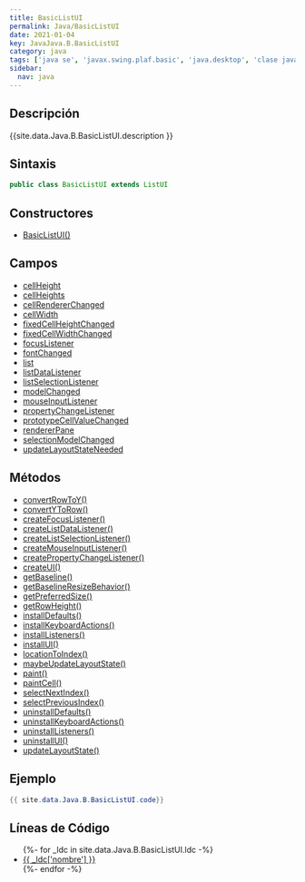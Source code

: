 ```yaml
---
title: BasicListUI
permalink: Java/BasicListUI
date: 2021-01-04
key: JavaJava.B.BasicListUI
category: java
tags: ['java se', 'javax.swing.plaf.basic', 'java.desktop', 'clase java', 'Java 1.0']
sidebar: 
  nav: java
---
```


## Descripción
{{site.data.Java.B.BasicListUI.description }}

## Sintaxis
~~~java
public class BasicListUI extends ListUI
~~~

## Constructores
* [BasicListUI()](/Java/BasicListUI/BasicListUI/)

## Campos
* [cellHeight](/Java/BasicListUI/cellHeight)
* [cellHeights](/Java/BasicListUI/cellHeights)
* [cellRendererChanged](/Java/BasicListUI/cellRendererChanged)
* [cellWidth](/Java/BasicListUI/cellWidth)
* [fixedCellHeightChanged](/Java/BasicListUI/fixedCellHeightChanged)
* [fixedCellWidthChanged](/Java/BasicListUI/fixedCellWidthChanged)
* [focusListener](/Java/BasicListUI/focusListener)
* [fontChanged](/Java/BasicListUI/fontChanged)
* [list](/Java/BasicListUI/list)
* [listDataListener](/Java/BasicListUI/listDataListener)
* [listSelectionListener](/Java/BasicListUI/listSelectionListener)
* [modelChanged](/Java/BasicListUI/modelChanged)
* [mouseInputListener](/Java/BasicListUI/mouseInputListener)
* [propertyChangeListener](/Java/BasicListUI/propertyChangeListener)
* [prototypeCellValueChanged](/Java/BasicListUI/prototypeCellValueChanged)
* [rendererPane](/Java/BasicListUI/rendererPane)
* [selectionModelChanged](/Java/BasicListUI/selectionModelChanged)
* [updateLayoutStateNeeded](/Java/BasicListUI/updateLayoutStateNeeded)

## Métodos
* [convertRowToY()](/Java/BasicListUI/convertRowToY)
* [convertYToRow()](/Java/BasicListUI/convertYToRow)
* [createFocusListener()](/Java/BasicListUI/createFocusListener)
* [createListDataListener()](/Java/BasicListUI/createListDataListener)
* [createListSelectionListener()](/Java/BasicListUI/createListSelectionListener)
* [createMouseInputListener()](/Java/BasicListUI/createMouseInputListener)
* [createPropertyChangeListener()](/Java/BasicListUI/createPropertyChangeListener)
* [createUI()](/Java/BasicListUI/createUI)
* [getBaseline()](/Java/BasicListUI/getBaseline)
* [getBaselineResizeBehavior()](/Java/BasicListUI/getBaselineResizeBehavior)
* [getPreferredSize()](/Java/BasicListUI/getPreferredSize)
* [getRowHeight()](/Java/BasicListUI/getRowHeight)
* [installDefaults()](/Java/BasicListUI/installDefaults)
* [installKeyboardActions()](/Java/BasicListUI/installKeyboardActions)
* [installListeners()](/Java/BasicListUI/installListeners)
* [installUI()](/Java/BasicListUI/installUI)
* [locationToIndex()](/Java/BasicListUI/locationToIndex)
* [maybeUpdateLayoutState()](/Java/BasicListUI/maybeUpdateLayoutState)
* [paint()](/Java/BasicListUI/paint)
* [paintCell()](/Java/BasicListUI/paintCell)
* [selectNextIndex()](/Java/BasicListUI/selectNextIndex)
* [selectPreviousIndex()](/Java/BasicListUI/selectPreviousIndex)
* [uninstallDefaults()](/Java/BasicListUI/uninstallDefaults)
* [uninstallKeyboardActions()](/Java/BasicListUI/uninstallKeyboardActions)
* [uninstallListeners()](/Java/BasicListUI/uninstallListeners)
* [uninstallUI()](/Java/BasicListUI/uninstallUI)
* [updateLayoutState()](/Java/BasicListUI/updateLayoutState)

## Ejemplo
~~~java
{{ site.data.Java.B.BasicListUI.code}}
~~~

## Líneas de Código
<ul>
{%- for _ldc in site.data.Java.B.BasicListUI.ldc -%}
   <li>
       <a href="{{_ldc['url'] }}">{{ _ldc['nombre'] }}</a>
   </li>
{%- endfor -%}
</ul>
